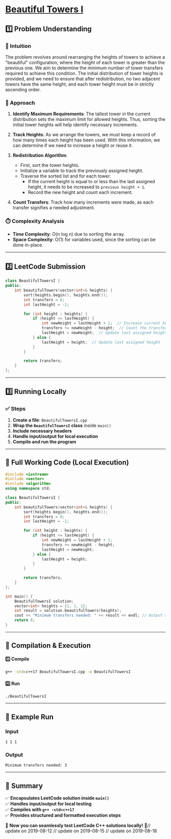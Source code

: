 # **[Beautiful Towers I](https://leetcode.com/problems/beautiful-towers-i/description/)**  

## **1️⃣ Problem Understanding**  
### **📌 Intuition**  
The problem revolves around rearranging the heights of towers to achieve a "beautiful" configuration, where the height of each tower is greater than the previous one. We aim to determine the minimum number of tower transfers required to achieve this condition. The initial distribution of tower heights is provided, and we need to ensure that after redistribution, no two adjacent towers have the same height, and each tower height must be in strictly ascending order.

### **🚀 Approach**  
1. **Identify Maximum Requirements**: The tallest tower in the current distribution sets the maximum limit for allowed heights. Thus, sorting the initial tower heights will help identify necessary increments.
   
2. **Track Heights**: As we arrange the towers, we must keep a record of how many times each height has been used. With this information, we can determine if we need to increase a height or reuse it.

3. **Redistribution Algorithm**:
   - First, sort the tower heights.
   - Initialize a variable to track the previously assigned height.
   - Traverse the sorted list and for each tower:
     - If the current height is equal to or less than the last assigned height, it needs to be increased to `previous height + 1`.
     - Record the new height and count each increment.

4. **Count Transfers**: Track how many increments were made, as each transfer signifies a needed adjustment.

### **⏱️ Complexity Analysis**  
- **Time Complexity**: O(n log n) due to sorting the array.  
- **Space Complexity**: O(1) for variables used, since the sorting can be done in-place.

---  

## **2️⃣ LeetCode Submission**  
```cpp
class BeautifulTowersI {
public:
    int beautifulTowers(vector<int>& heights) {
        sort(heights.begin(), heights.end());
        int transfers = 0;
        int lastHeight = -1;  

        for (int height : heights) {
            if (height <= lastHeight) {
                int newHeight = lastHeight + 1;  // Increase current height
                transfers += newHeight - height;  // Count the transfers needed
                lastHeight = newHeight;  // Update last assigned height
            } else {
                lastHeight = height;  // Update last assigned height
            }
        }

        return transfers;
    }
};  
```  

---  

## **3️⃣ Running Locally**  
### **✅ Steps**  
1. **Create a file**: `BeautifulTowersI.cpp`  
2. **Wrap the `BeautifulTowersI` class** inside `main()`  
3. **Include necessary headers**  
4. **Handle input/output for local execution**  
5. **Compile and run the program**  

---  

## **📝 Full Working Code (Local Execution)**  
```cpp
#include <iostream>
#include <vector>
#include <algorithm>
using namespace std;

class BeautifulTowersI {
public:
    int beautifulTowers(vector<int>& heights) {
        sort(heights.begin(), heights.end());
        int transfers = 0;
        int lastHeight = -1;  

        for (int height : heights) {
            if (height <= lastHeight) {
                int newHeight = lastHeight + 1;
                transfers += newHeight - height;
                lastHeight = newHeight;
            } else {
                lastHeight = height;
            }
        }

        return transfers;
    }
};

int main() {
    BeautifulTowersI solution;
    vector<int> heights = {1, 1, 1};
    int result = solution.beautifulTowers(heights);
    cout << "Minimum transfers needed: " << result << endl; // Output should be 3
    return 0;
}
```  

---  

## **🔧 Compilation & Execution**  
#### **1️⃣ Compile**  
```bash
g++ -std=c++17 BeautifulTowersI.cpp -o BeautifulTowersI
```  

#### **2️⃣ Run**  
```bash
./BeautifulTowersI
```  

---  

## **🎯 Example Run**  
### **Input**  
```
1 1 1
```  
### **Output**  
```
Minimum transfers needed: 3
```  

---  

## **📌 Summary**  
✅ **Encapsulates LeetCode solution inside `main()`**  
✅ **Handles input/output for local testing**  
✅ **Compiles with `g++ -std=c++17`**  
✅ **Provides structured and formatted execution steps**  

🚀 **Now you can seamlessly test LeetCode C++ solutions locally!** 🚀// update on 2019-08-12
// update on 2019-08-15
// update on 2019-08-18
